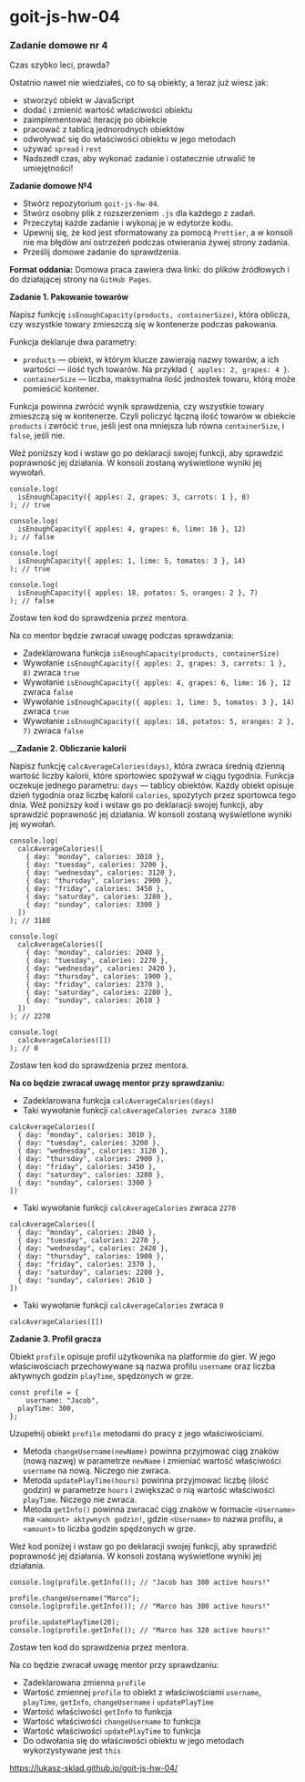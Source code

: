 # goit-js-hw-04
### Zadanie domowe nr 4

Czas szybko leci, prawda?

Ostatnio nawet nie wiedziałeś, co to są obiekty, a teraz już wiesz jak:

* stworzyć obiekt w JavaScript
* dodać i zmienić wartość właściwości obiektu
* zaimplementować iterację po obiekcie
* pracować z tablicą jednorodnych obiektów
* odwoływać się do właściwości obiektu w jego metodach
* używać `spread` i `rest`
* Nadszedł czas, aby wykonać zadanie i ostatecznie utrwalić te umiejętności!



__Zadanie domowe №4__

* Stwórz repozytorium `goit-js-hw-04`.
* Stwórz osobny plik z rozszerzeniem `.js` dla każdego z zadań.
* Przeczytaj każde zadanie i wykonaj je w edytorze kodu.
* Upewnij się, że kod jest sformatowany za pomocą `Prettier`, a w konsoli nie ma błędów ani ostrzeżeń podczas otwierania żywej strony zadania.
* Prześlij domowe zadanie do sprawdzenia.


__Format oddania:__ Domowa praca zawiera dwa linki: do plików źródłowych i do działającej strony na `GitHub Pages`.


__Zadanie 1. Pakowanie towarów__

Napisz funkcję `isEnoughCapacity(products, containerSize)`, która oblicza, czy wszystkie towary zmieszczą się w kontenerze podczas pakowania.

Funkcja deklaruje dwa parametry:

* `products` — obiekt, w którym klucze zawierają nazwy towarów, a ich wartości — ilość tych towarów. Na przykład `{ apples: 2, grapes: 4 }`.
* `containerSize` — liczba, maksymalna ilość jednostek towaru, którą może pomieścić kontener.


Funkcja powinna zwrócić wynik sprawdzenia, czy wszystkie towary zmieszczą się w kontenerze. Czyli policzyć łączną ilość towarów w obiekcie `products` i zwrócić `true`, jeśli jest ona mniejsza lub równa `containerSize`, i `false`, jeśli nie.



Weź poniższy kod i wstaw go po deklaracji swojej funkcji, aby sprawdzić poprawność jej działania. W konsoli zostaną wyświetlone wyniki jej wywołań.


```
console.log(
  isEnoughCapacity({ apples: 2, grapes: 3, carrots: 1 }, 8)
); // true

console.log(
  isEnoughCapacity({ apples: 4, grapes: 6, lime: 16 }, 12)
); // false

console.log(
  isEnoughCapacity({ apples: 1, lime: 5, tomatos: 3 }, 14)
); // true

console.log(
  isEnoughCapacity({ apples: 18, potatos: 5, oranges: 2 }, 7)
); // false
```


Zostaw ten kod do sprawdzenia przez mentora.

Na co mentor będzie zwracał uwagę podczas sprawdzania:

* Zadeklarowana funkcja `isEnoughCapacity(products, containerSize)`
* Wywołanie `isEnoughCapacity({ apples: 2, grapes: 3, carrots: 1 }, 8)` zwraca `true`
* Wywołanie `isEnoughCapacity({ apples: 4, grapes: 6, lime: 16 }, 12` zwraca `false`
* Wywołanie `isEnoughCapacity({ apples: 1, lime: 5, tomatos: 3 }, 14)` zwraca `true`
* Wywołanie `isEnoughCapacity({ apples: 18, potatos: 5, oranges: 2 }, 7)` zwraca `false`


____Zadanie 2. Obliczanie kalorii__

Napisz funkcję `calcAverageCalories(days)`, która zwraca średnią dzienną wartość liczby kalorii, które sportowiec spożywał w ciągu tygodnia. Funkcja oczekuje jednego parametru: `days` — tablicy obiektów. Każdy obiekt opisuje dzień tygodnia oraz liczbę kalorii `calories`, spożytych przez sportowca tego dnia. Weź poniższy kod i wstaw go po deklaracji swojej funkcji, aby sprawdzić poprawność jej działania. W konsoli zostaną wyświetlone wyniki jej wywołań.


```
console.log(
  calcAverageCalories([
    { day: "monday", calories: 3010 },
    { day: "tuesday", calories: 3200 },
    { day: "wednesday", calories: 3120 },
    { day: "thursday", calories: 2900 },
    { day: "friday", calories: 3450 },
    { day: "saturday", calories: 3280 },
    { day: "sunday", calories: 3300 }
  ])
); // 3180

console.log(
  calcAverageCalories([
    { day: "monday", calories: 2040 },
    { day: "tuesday", calories: 2270 },
    { day: "wednesday", calories: 2420 },
    { day: "thursday", calories: 1900 },
    { day: "friday", calories: 2370 },
    { day: "saturday", calories: 2280 },
    { day: "sunday", calories: 2610 }
  ])
); // 2270

console.log(
  calcAverageCalories([])
); // 0
```


Zostaw ten kod do sprawdzenia przez mentora.



__Na co będzie zwracał uwagę mentor przy sprawdzaniu:__


* Zadeklarowana funkcja `calcAverageCalories(days)`
* Taki wywołanie funkcji `calcAverageCalories zwraca 3180`

```
calcAverageCalories([
  { day: "monday", calories: 3010 },
  { day: "tuesday", calories: 3200 },
  { day: "wednesday", calories: 3120 },
  { day: "thursday", calories: 2900 },
  { day: "friday", calories: 3450 },
  { day: "saturday", calories: 3280 },
  { day: "sunday", calories: 3300 }
])
```

* Taki wywołanie funkcji `calcAverageCalories` zwraca `2270`

```
calcAverageCalories([
  { day: "monday", calories: 2040 },
  { day: "tuesday", calories: 2270 },
  { day: "wednesday", calories: 2420 },
  { day: "thursday", calories: 1900 },
  { day: "friday", calories: 2370 },
  { day: "saturday", calories: 2280 },
  { day: "sunday", calories: 2610 }
])
```

* Taki wywołanie funkcji `calcAverageCalories` zwraca `0`

```
calcAverageCalories([])
```


__Zadanie 3. Profil gracza__

Obiekt `profile` opisuje profil użytkownika na platformie do gier. W jego właściwościach przechowywane są nazwa profilu `username` oraz liczba aktywnych godzin `playTime`, spędzonych w grze.


```
const profile = {
	username: "Jacob",
  playTime: 300,
};
```


Uzupełnij obiekt `profile` metodami do pracy z jego właściwościami.

* Metoda `changeUsername(newName)` powinna przyjmować ciąg znaków (nową nazwę) w parametrze `newName` i zmieniać wartość właściwości `username` na nową. Niczego nie zwraca.
* Metoda `updatePlayTime(hours)` powinna przyjmować liczbę (ilość godzin) w parametrze `hours` i zwiększać o nią wartość właściwości `playTime`. Niczego nie zwraca.
* Metoda `getInfo()` powinna zwracać ciąg znaków w formacie `<Username>` ma `<amount> aktywnych godzin!`, gdzie `<Username>` to nazwa profilu, a `<amount>` to liczba godzin spędzonych w grze.


Weź kod poniżej i wstaw go po deklaracji swojej funkcji, aby sprawdzić poprawność jej działania. W konsoli zostaną wyświetlone wyniki jej działania.


```
console.log(profile.getInfo()); // "Jacob has 300 active hours!"

profile.changeUsername("Marco");
console.log(profile.getInfo()); // "Marco has 300 active hours!"

profile.updatePlayTime(20);
console.log(profile.getInfo()); // "Marco has 320 active hours!"
```


Zostaw ten kod do sprawdzenia przez mentora.

Na co będzie zwracał uwagę mentor przy sprawdzaniu:

* Zadeklarowana zmienna `profile`
* Wartość zmiennej `profile` to obiekt z właściwościami `username`, `playTime`, `getInfo`, `changeUsername` i `updatePlayTime`
* Wartość właściwości `getInfo` to funkcja
* Wartość właściwości `changeUsername` to funkcja
* Wartość właściwości `updatePlayTime` to funkcja
* Do odwołania się do właściwości obiektu w jego metodach wykorzystywane jest `this`

https://lukasz-sklad.github.io/goit-js-hw-04/